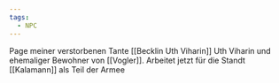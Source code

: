 ```yaml
---
tags:
  - NPC
---
```

Page meiner verstorbenen Tante [[Becklin Uth Viharin]] Uth Viharin und ehemaliger Bewohner von [[Vogler]].
Arbeitet jetzt für die Standt [[Kalamann]] als Teil der Armee 